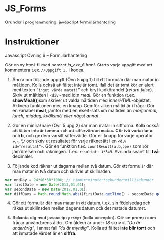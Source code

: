 # JS_Forms
Grunder i programmering: javascript formulärhantering

# Instruktioner

Javascript Övning 6 – Formulärhantering 

Gör en ny html-fil med namnet _js_ovn_6.html_. Starta varje uppgift med att kommentera t.ex. ````//Uppgift 1.```` i koden.

1. Ändra om följande uppgift (Övn 5 upg 1) till ett formulär där man matar in måltiden. Kolla också att fältet inte är tomt, ifall det är tomt kör en alert med texten ````”inget värde matat!”```` och bryt kodkörandet (_return false_). Skriv ut måltiden i ````<div>```` med id:n _meal_. Gör en funktion (t.ex. __showMeal()__)som skriver ut valda måltiden med _innerHTML_-objektet. Aktivera funktionen med en knapp. Gemför vilken måltid är i fråga: Gör en variabel __meal__,  jämför med en elseif-sats om måltiden är: _morgonmål, lunch, middag, kvällsmål eller något annat_.   


2. Gör en miniräknare (Övn 5 upg 2) där man matar in siffrorna. Kolla också att fälten inte är tomma och att siffervärden matas. Gör två variablar __a__ och __b__, och ge dem varsitt siffervärde. Gör en knapp för varje operator  _+,-, *,/_ och skriv ut resultatet för varje räknesätt i en ````<div id=”resultat”>````.  Gör en funktion t.ex. ```countResult(a,b,ope)``` som kör jämförelsen och räkningen. T.ex. ````resultat: 3*3=9````. Avrunda svaret till __två__ decimaler.


3. Följande kod räknar ut dagarna mellan två datum. Gör ett formulär där man matar in två datum och skriver ut skillnaden.
````javascript
var oneDay = 24*60*60*1000; // timmar*minuter*sekunder*millisekunder
var firstDate = new Date(2013,01,01);
var secondDate = new Date(2012,01,01);
var diffDays = Math.round(Math.abs((firstDate.getTime() - secondDate.getTime())/(oneDay)));
````

4. Gör ett formulär där man matar in ett datum, t.ex. sin födelsedag och räkna ut skillnaden mellan dagens datum och det matade datumet. 


5. Bekanta dig med javascript ````prompt```` (kolla exemplet).  Gör en prompt som frågar användarens ålder. Om åldern är under _18_ skriv ut _”Du är underårig”_, i annat fall _”du är myndig”_. Kolla att fältet __inte blir tomt__ och att inmatade värdet är en __siffra__.
